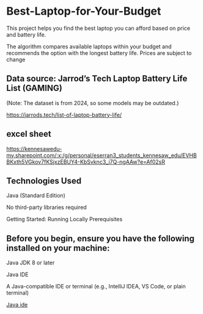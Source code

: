# Best-Laptop-for-Your-Budget

This project helps you find the best laptop you can afford based on price and battery life.

The algorithm compares available laptops within your budget and recommends the option with the longest battery life. Prices are subject to change


## Data source: Jarrod’s Tech Laptop Battery Life List (GAMING)

(Note: The dataset is from 2024, so some models may be outdated.)


https://jarrods.tech/list-of-laptop-battery-life/


## excel sheet 

https://kennesawedu-my.sharepoint.com/:x:/g/personal/eserran3_students_kennesaw_edu/EVHBBKxth5VGkov7fKSjxzEBUY4-KbSvknc3_i7Q-ngAAw?e=Af02sR

## Technologies Used

Java (Standard Edition)

No third-party libraries required

Getting Started: Running Locally
Prerequisites

## Before you begin, ensure you have the following installed on your machine:

Java JDK 8 or later

Java IDE

A Java-compatible IDE or terminal (e.g., IntelliJ IDEA, VS Code, or plain terminal)

[Java ide](https://www.jetbrains.com/idea/)
